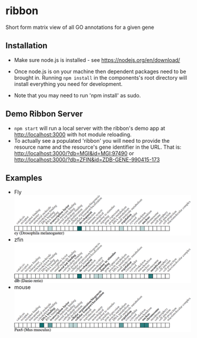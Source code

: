 # ribbon
Short form matrix view of all GO annotations for a given gene

## Installation
- Make sure node.js is installed - see https://nodejs.org/en/download/

- Once node.js is on your machine then dependent packages need to be brought in. Running `npm install` in the components's root directory will install everything you need for development.
 - Note that you may need to run 'npm install' as sudo.

## Demo Ribbon Server

- `npm start` will run a local server with the ribbon's demo app at [http://localhost:3000](http://localhost:3000) with hot module reloading. 
- To actually see a populated 'ribbon' you will need to provide the resource name and the resource's gene identifier in the URL. That is:  [http://localhost:3000/?db=MGI&id=MGI:97490](http://localhost:3000/?db=MGI&id=MGI:97490) or [http://localhost:3000/?db=ZFIN&id=ZDB-GENE-990415-173](http://localhost:3000/?db=ZFIN&id=ZDB-GENE-990415-173) 

## Examples
- Fly
![img](docs/flyribbon.png)
- zfin 
![img](docs/zfinribbon.jpg)
- mouse
![img](docs/mouseribbon.png)
